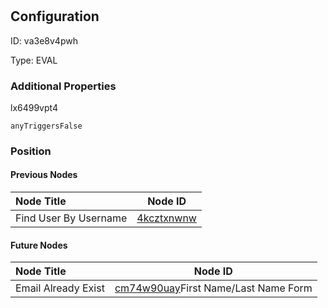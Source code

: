 # <nil>
## Configuration
ID:  va3e8v4pwh

Type: EVAL 







### Additional Properties
lx6499vpt4
```string 
anyTriggersFalse
```





### Position

#### Previous Nodes
| Node Title | Node ID |
| :------------- | ------------ |
| Find User By Username | [4kcztxnwnw](./4kcztxnwnw.md) | 
 
 #### Future Nodes
| Node Title | Node ID |
| :------------- | ------------ |
| Email Already Exist |[cm74w90uay](./cm74w90uay.md)First Name/Last Name Form |[lx6499vpt4](./lx6499vpt4.md) | 